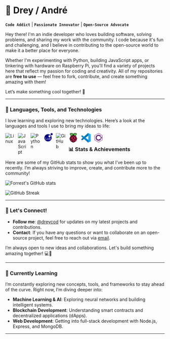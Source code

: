 # 💫 Drey / André 

**`Code Addict`** | **`Passionate Innovator`** | **`Open-Source Advocate`**

Hey there! I'm an indie developer who loves building software, solving problems, and sharing my work with the community. I code because it's fun and challenging, and I believe in contributing to the open-source world to make it a better place for everyone.

Whether I'm experimenting with Python, building JavaScript apps, or tinkering with hardware on Raspberry Pi, you'll find a variety of projects here that reflect my passion for coding and creativity. All of my repositories are **free to use** — feel free to fork, contribute, and create something amazing with them!

Let’s make something cool together! 🚀

---

### 🧰 Languages, Tools, and Technologies

I love learning and exploring new technologies. Here’s a look at the languages and tools I use to bring my ideas to life:

<img align="left" alt="Linux" width="30px" style="padding-right:10px;" src="https://cdn.jsdelivr.net/gh/devicons/devicon/icons/linux/linux-original.svg" />
<img align="left" alt="JavaScript" width="30px" style="padding-right:10px;" src="https://cdn.jsdelivr.net/gh/devicons/devicon/icons/javascript/javascript-plain.svg" />
<img align="left" alt="Python" width="30px" style="padding-right:10px;" src="https://cdn.jsdelivr.net/gh/devicons/devicon/icons/python/python-plain.svg" />
<img align="left" alt="Lua" width="30px" style="padding-right:10px;" src="https://github.com/devicons/devicon/blob/v2.15.1/icons/lua/lua-original-wordmark.svg" />
<img align="left" alt="GitHub" width="30px" style="padding-right:10px;" src="https://cdn.jsdelivr.net/gh/devicons/devicon/icons/github/github-original.svg" />
<img align="left" alt="Raspberrypi" width="30px" style="padding-right:10px;" src="https://github.com/devicons/devicon/blob/v2.15.1/icons/raspberrypi/raspberrypi-original.svg" />
<img align="left" alt="VSC" width="30px" style="padding-right:10px;" src="https://github.com/devicons/devicon/blob/v2.15.1/icons/vscode/vscode-original.svg" />
<img align="left" alt="CS" width="30px" style="padding-right:10px;" src="https://github.com/devicons/devicon/blob/v2.15.1/icons/csharp/csharp-line.svg"/>
<br />

### 📊 Stats & Achievements

Here are some of my GitHub stats to show you what I’ve been up to recently. I’m always striving to improve, create, and contribute more to the community!

![Forrest's GitHub stats](https://github-readme-stats.vercel.app/api?username=dreycod&show_icons=true&theme=gruvbox)

![GitHub Streak](https://streak-stats.demolab.com?user=dreycod&theme=gruvbox&border_radius=4.5)

---

### 🤝 Let's Connect!

- **Follow me**: [@dreycod](https://github.com/dreycod) for updates on my latest projects and contributions.
- **Contact**: If you have any questions or want to collaborate on an open-source project, feel free to reach out via [email](mailto:dreycods@gmail.com).

I’m always open to new ideas and collaborations. Let's build something amazing together! 💻🚀

---

### 🌱 Currently Learning

I’m constantly exploring new concepts, tools, and frameworks to stay ahead of the curve. Right now, I’m diving deeper into:

- **Machine Learning & AI**: Exploring neural networks and building intelligent systems.
- **Blockchain Development**: Understanding smart contracts and decentralized applications (dApps).
- **Web Development**: Getting into full-stack development with Node.js, Express, and MongoDB.

---
